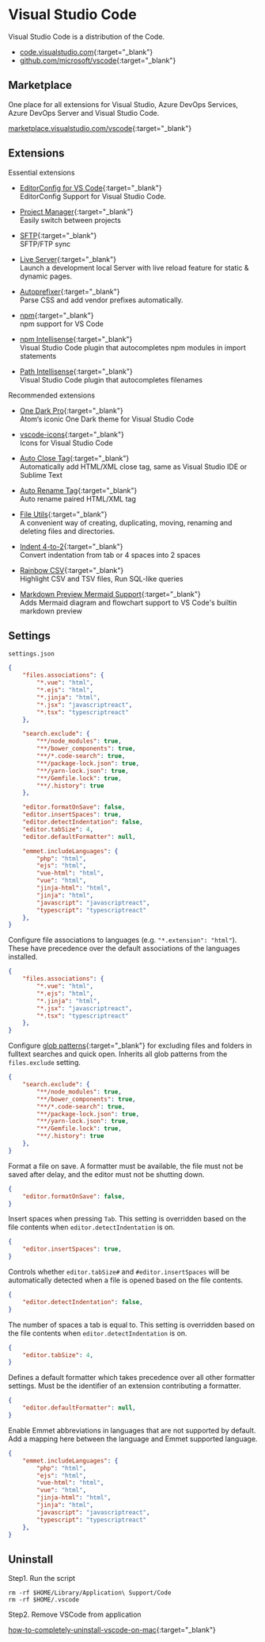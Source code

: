 # Visual Studio Code

Visual Studio Code is a distribution of the Code.

- [code.visualstudio.com](https://code.visualstudio.com/){:target="_blank"}
- [github.com/microsoft/vscode](https://github.com/microsoft/vscode){:target="_blank"}

## Marketplace

One place for all extensions for Visual Studio, Azure DevOps Services, Azure DevOps Server and Visual Studio Code.

[marketplace.visualstudio.com/vscode](https://marketplace.visualstudio.com/vscode){:target="_blank"}

## Extensions

Essential extensions

- [EditorConfig for VS Code](https://marketplace.visualstudio.com/items?itemName=EditorConfig.EditorConfig){:target="_blank"}  
  EditorConfig Support for Visual Studio Code.  

- [Project Manager](https://marketplace.visualstudio.com/items?itemName=alefragnani.project-manager){:target="_blank"}  
  Easily switch between projects  

- [SFTP](https://marketplace.visualstudio.com/items?itemName=liximomo.sftp){:target="_blank"}  
  SFTP/FTP sync  

- [Live Server](https://marketplace.visualstudio.com/items?itemName=ritwickdey.LiveServer){:target="_blank"}  
  Launch a development local Server with live reload feature for static & dynamic pages.  

- [Autoprefixer](https://marketplace.visualstudio.com/items?itemName=mrmlnc.vscode-autoprefixer){:target="_blank"}  
  Parse CSS and add vendor prefixes automatically.  

- [npm](https://marketplace.visualstudio.com/items?itemName=eg2.vscode-npm-script){:target="_blank"}  
  npm support for VS Code  

- [npm Intellisense](https://marketplace.visualstudio.com/items?itemName=christian-kohler.npm-intellisense){:target="_blank"}  
  Visual Studio Code plugin that autocompletes npm modules in import statements  

- [Path Intellisense](https://marketplace.visualstudio.com/items?itemName=christian-kohler.path-intellisense){:target="_blank"}  
  Visual Studio Code plugin that autocompletes filenames  

Recommended extensions

- [One Dark Pro](https://marketplace.visualstudio.com/items?itemName=zhuangtongfa.Material-theme){:target="_blank"}  
  Atom‘s iconic One Dark theme for Visual Studio Code  

- [vscode-icons](https://marketplace.visualstudio.com/items?itemName=vscode-icons-team.vscode-icons){:target="_blank"}  
  Icons for Visual Studio Code  

- [Auto Close Tag](https://marketplace.visualstudio.com/items?itemName=formulahendry.auto-close-tag){:target="_blank"}  
  Automatically add HTML/XML close tag, same as Visual Studio IDE or Sublime Text  

- [Auto Rename Tag](https://marketplace.visualstudio.com/items?itemName=formulahendry.auto-rename-tag){:target="_blank"}  
  Auto rename paired HTML/XML tag  

- [File Utils](https://marketplace.visualstudio.com/items?itemName=sleistner.vscode-fileutils){:target="_blank"}  
  A convenient way of creating, duplicating, moving, renaming and deleting files and directories.  

- [Indent 4-to-2](https://marketplace.visualstudio.com/items?itemName=Compulim.indent4to2){:target="_blank"}  
  Convert indentation from tab or 4 spaces into 2 spaces  

- [Rainbow CSV](https://marketplace.visualstudio.com/items?itemName=mechatroner.rainbow-csv){:target="_blank"}  
  Highlight CSV and TSV files, Run SQL-like queries  

- [Markdown Preview Mermaid Support](https://marketplace.visualstudio.com/items?itemName=bierner.markdown-mermaid){:target="_blank"}  
  Adds Mermaid diagram and flowchart support to VS Code's builtin markdown preview  

## Settings

`settings.json`

```json
{
    "files.associations": {
        "*.vue": "html",
        "*.ejs": "html",
        "*.jinja": "html",
        "*.jsx": "javascriptreact",
        "*.tsx": "typescriptreact"
    },

    "search.exclude": {
        "**/node_modules": true,
        "**/bower_components": true,
        "**/*.code-search": true,
        "**/package-lock.json": true,
        "**/yarn-lock.json": true,
        "**/Gemfile.lock": true,
        "**/.history": true
    },

    "editor.formatOnSave": false,
    "editor.insertSpaces": true,
    "editor.detectIndentation": false,
    "editor.tabSize": 4,
    "editor.defaultFormatter": null,

    "emmet.includeLanguages": {
        "php": "html",
        "ejs": "html",
        "vue-html": "html",
        "vue": "html",
        "jinja-html": "html",
        "jinja": "html",
        "javascript": "javascriptreact",
        "typescript": "typescriptreact"
    },
}
```

Configure file associations to languages (e.g. `"*.extension": "html"`). These have precedence over the default associations of the languages installed.

```json
{
    "files.associations": {
        "*.vue": "html",
        "*.ejs": "html",
        "*.jinja": "html",
        "*.jsx": "javascriptreact",
        "*.tsx": "typescriptreact"
    },
}
```

Configure [glob patterns](https://code.visualstudio.com/docs/editor/codebasics#_advanced-search-options){:target="_blank"} for excluding files and folders in fulltext searches and quick open. Inherits all glob patterns from the `files.exclude` setting.

```json
{
    "search.exclude": {
        "**/node_modules": true,
        "**/bower_components": true,
        "**/*.code-search": true,
        "**/package-lock.json": true,
        "**/yarn-lock.json": true,
        "**/Gemfile.lock": true,
        "**/.history": true
    },
}
```

Format a file on save. A formatter must be available, the file must not be saved after delay, and the editor must not be shutting down.

```json
{
    "editor.formatOnSave": false,
}
```

Insert spaces when pressing `Tab`. This setting is overridden based on the file contents when `editor.detectIndentation` is on.

```json
{
    "editor.insertSpaces": true,
}
```

Controls whether `editor.tabSize#` and `#editor.insertSpaces` will be automatically detected when a file is opened based on the file contents.

```json
{
    "editor.detectIndentation": false,
}
```

The number of spaces a tab is equal to. This setting is overridden based on the file contents when `editor.detectIndentation` is on.

```json
{
    "editor.tabSize": 4,
}
```

Defines a default formatter which takes precedence over all other formatter settings. Must be the identifier of an extension contributing a formatter.

```json
{
    "editor.defaultFormatter": null,
}
```

Enable Emmet abbreviations in languages that are not supported by default. Add a mapping here between the language and Emmet supported language.

```json
{
    "emmet.includeLanguages": {
        "php": "html",
        "ejs": "html",
        "vue-html": "html",
        "vue": "html",
        "jinja-html": "html",
        "jinja": "html",
        "javascript": "javascriptreact",
        "typescript": "typescriptreact"
    },
}
```

## Uninstall

Step1. Run the script

```shell
rm -rf $HOME/Library/Application\ Support/Code
rm -rf $HOME/.vscode
```

Step2. Remove VSCode from application

[how-to-completely-uninstall-vscode-on-mac](https://stackoverflow.com/questions/42603103/how-to-completely-uninstall-vscode-on-mac){:target="_blank"}

